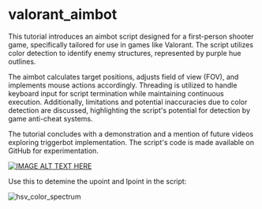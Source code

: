 # valorant_aimbot
This tutorial introduces an aimbot script designed for a first-person shooter game, specifically tailored for use in games like Valorant. The script utilizes color detection to identify enemy structures, represented by purple hue outlines.

The aimbot calculates target positions, adjusts field of view (FOV), and implements mouse actions accordingly. Threading is utilized to handle keyboard input for script termination while maintaining continuous execution. Additionally, limitations and potential inaccuracies due to color detection are discussed, highlighting the script's potential for detection by game anti-cheat systems. 

The tutorial concludes with a demonstration and a mention of future videos exploring triggerbot implementation. The script's code is made available on GitHub for experimentation.

[![IMAGE ALT TEXT HERE](https://img.youtube.com/vi/PrlibwyLrL0/0.jpg)](https://youtu.be/PrlibwyLrL0)

Use this to detemine the upoint and lpoint in the script:

![hsv_color_spectrum](https://github.com/slyautomation/valorant_aimbot/assets/81003470/62df17aa-fdf5-4c97-ac7f-350874852873)


